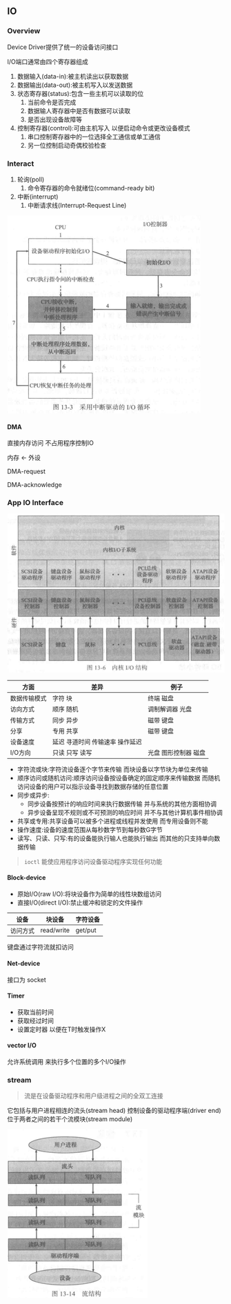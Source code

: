 ## IO

### Overview

Device Driver提供了统一的设备访问接口

I/O端口通常由四个寄存器组成

1.  数据输入(data-in):被主机读出以获取数据
2.  数据输出(data-out):被主机写入以发送数据
3.  状态寄存器(status):包含一些主机可以读取的位
    1.  当前命令是否完成
    2.  数据输人寄存器中是否有数据可以读取
    3.  是否出现设备故障等
4.  控制寄存器(control):可由主机写入 以便启动命令或更改设备模式
    1.  串口控制寄存器中的一位选择全工通信或单工通信
    2.  另一位控制启动奇偶校验检查

### Interact

1.  轮询(poll)
    1.  命令寄存器的命令就绪位(command-ready bit)
2.  中断(interrupt)
    1.  中断请求线(Interrupt-Request Line)

![interrupt-driven](IOSystem.assets/image-20210614172502948.png)

#### DMA

直接内存访问 不占用程序控制IO

内存 <- 外设

DMA-request

DMA-acknowledge

### App IO Interface

![Kernel IO](IOSystem.assets/image-20210614174257040.png)

| 方面         | 差异                            | 例子                 |
| ------------ | ------------------------------- | -------------------- |
| 数据传输模式 | 字符 块                         | 终端 磁盘            |
| 访向方式     | 顺序 随机                       | 调制解调器 光盘      |
| 传输方式     | 同步 异步                       | 磁带 键盘            |
| 分享         | 专用 共享                       | 磁带 键盘            |
| 设备速度     | 延迟 寻道时间 传输速率 操作延迟 |                      |
| I/O方向      | 只读 只写 读写                  | 光盘 图形控制器 磁盘 |

-   字符流或块:字符流设备逐个字节来传输 而块设备以字节块为单位来传输
-   顺序访问或随机访问:顺序访问设备按设备确定的固定顺序来传输数据 而随机访问设备的用户可以指示设备寻找到数据存储的任意位置
-   同步或异步:
    -   同步设备按预计的响应时间来执行数据传输 并与系统的其他方面相协调
    -   异步设备呈现不规则或不可预测的响应时间 并不与其他计算机事件相协调
-   共享或专用:共享设备可以被多个进程或线程并发使用 而专用设备则不能
-   操作速度:设备的速度范围从每秒数字节到每秒数G字节
-   读写、只读、只写:有的设备能执行输人也能执行输出 而其他的只支持单向数据传输

>   `ioctl` 能使应用程序访问设备驱动程序实现任何功能

#### Block-device

-   原始I/O(raw I/O):将块设备作为简单的线性块数组访问
-   直接I/O(direct I/O):禁止缓冲和锁定的文件操作



| 设备     | 块设备     | 字符设备 |
| -------- | ---------- | -------- |
| 访问方式 | read/write | get/put  |

键盘通过字符流就扣访问

#### Net-device

接口为 socket

#### Timer

-   获取当前时间
-   获取经过时间
-   设置定时器 以便在T时触发操作X

#### vector I/O

允许系统调用 来执行多个位置的多个I/O操作

### stream

>   流是在设备驱动程序和用户级进程之间的全双工连接

它包括与用户进程相连的流头(stream head) 控制设备的驱动程序端(driver end) 位于两者之间的若干个流模块(stream module)

![stream-struct](IOSystem.assets/image-20210614180757382.png)

